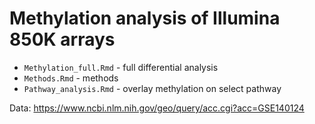 # Methylation analysis of Illumina 850K arrays

- `Methylation_full.Rmd` - full differential analysis
- `Methods.Rmd` - methods
- `Pathway_analysis.Rmd` - overlay methylation on select pathway

Data: https://www.ncbi.nlm.nih.gov/geo/query/acc.cgi?acc=GSE140124